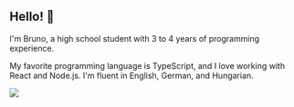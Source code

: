 ## Hello! 👋

I'm Bruno, a high school student with 3 to 4 years of programming experience. 

My favorite programming language is TypeScript, and I love working with React and Node.js. I'm fluent in English, German, and Hungarian.

<img src="https://komarev.com/ghpvc/?username=brunolepis&style=flat">
